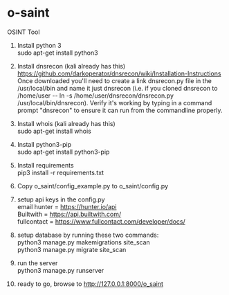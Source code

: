 # o-saint
OSINT Tool

1) Install python 3</br>
    sudo apt-get install python3
    
2) Install dnsrecon (kali already has this)</br>
    https://github.com/darkoperator/dnsrecon/wiki/Installation-Instructions
    Once downloaded you'll need to create a link dnsrecon.py file in the /usr/local/bin and name it just dnsrecon (i.e. if you cloned dnsrecon to /home/user -- ln -s /home/user/dnsrecon/dnsrecon.py /usr/local/bin/dnsrecon). Verify it's working by typing in a command prompt "dnsrecon" to ensure it can run from the commandline properly.

3) Install whois (kali already has this)</br>
    sudo apt-get install whois
    
4) Install python3-pip</br>
  sudo apt-get install python3-pip
  
5) Install requirements</br>
    pip3 install -r requirements.txt

6) Copy o_saint/config_example.py to o_saint/config.py

7) setup api keys in the config.py</br>
    email hunter = https://hunter.io/api</br>
    Builtwith = https://api.builtwith.com/</br>
    fullcontact = https://www.fullcontact.com/developer/docs/</br>
    
8) setup database by running these two commands:</br>
    python3 manage.py makemigrations site_scan</br>
    python3 manage.py migrate site_scan
    
9) run the server</br>
    python3 manage.py runserver
    
10) ready to go, browse to http://127.0.0.1:8000/o_saint
